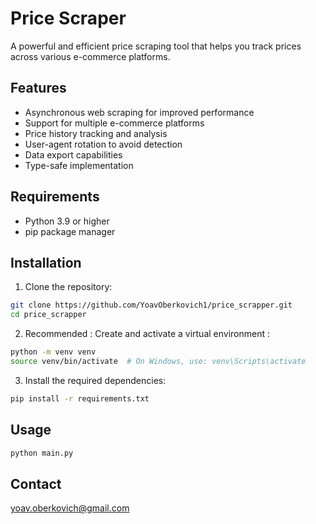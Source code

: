 # Price Scraper

A powerful and efficient price scraping tool that helps you track prices across various e-commerce platforms.

## Features

- Asynchronous web scraping for improved performance
- Support for multiple e-commerce platforms
- Price history tracking and analysis
- User-agent rotation to avoid detection
- Data export capabilities
- Type-safe implementation

## Requirements

- Python 3.9 or higher
- pip package manager

## Installation

1. Clone the repository:
```bash
git clone https://github.com/YoavOberkovich1/price_scrapper.git
cd price_scrapper
```

2. Recommended : Create and activate a virtual environment :
```bash
python -m venv venv
source venv/bin/activate  # On Windows, use: venv\Scripts\activate
```

3. Install the required dependencies:
```bash
pip install -r requirements.txt
```

## Usage

```bash
python main.py
```


## Contact
yoav.oberkovich@gmail.com